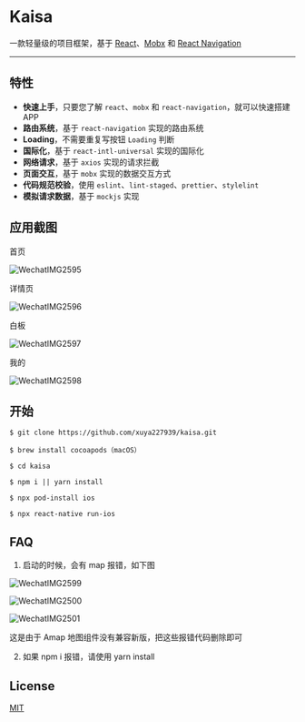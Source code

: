 # Kaisa

一款轻量级的项目框架，基于 [React](https://github.com/facebook/react)、[Mobx](https://github.com/mobxjs/mobx) 和 [React Navigation](https://github.com/react-navigation/react-navigation)

---

## 特性

- **快速上手**，只要您了解 `react`、`mobx` 和 `react-navigation`，就可以快速搭建 APP
- **路由系统**，基于 `react-navigation` 实现的路由系统
- **Loading**，不需要重复写按钮 `Loading` 判断
- **国际化**，基于 `react-intl-universal` 实现的国际化
- **网络请求**，基于 `axios` 实现的请求拦截
- **页面交互**，基于 `mobx` 实现的数据交互方式
- **代码规范校验**，使用 `eslint`、`lint-staged`、`prettier`、`stylelint`
- **模拟请求数据**，基于 `mockjs` 实现

## 应用截图

首页

![WechatIMG2595](./assets/images/WechatIMG2595.jpeg)

详情页

![WechatIMG2596](./assets/images/WechatIMG2596.jpeg)

白板

![WechatIMG2597](./assets/images/WechatIMG46537.jpeg)

我的

![WechatIMG2598](./assets/images/WechatIMG2597.jpeg)

## 开始

```
$ git clone https://github.com/xuya227939/kaisa.git

$ brew install cocoapods（macOS）

$ cd kaisa

$ npm i || yarn install

$ npx pod-install ios

$ npx react-native run-ios
```

## FAQ

1. 启动的时候，会有 map 报错，如下图

![WechatIMG2599](./assets/images/WechatIMG2599.png)

![WechatIMG2500](./assets/images/WechatIMG2600.png)

![WechatIMG2501](./assets/images/WechatIMG2601.png)

这是由于 Amap 地图组件没有兼容新版，把这些报错代码删除即可

2. 如果 npm i 报错，请使用 yarn install

## License

[MIT](https://tldrlegal.com/license/mit-license)
